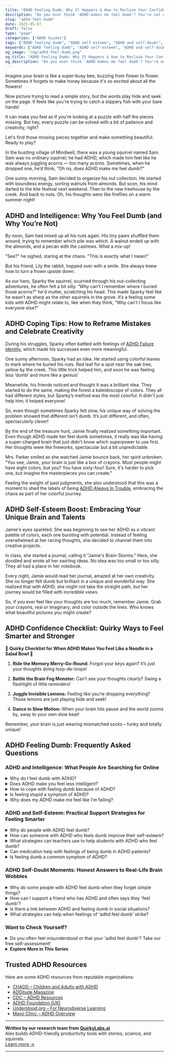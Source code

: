 ```yaml
---
title: "ADHD Feeling Dumb: Why It Happens & How to Reclaim Your Confidence"
description: "Do you ever think 'ADHD makes me feel dumb'? You're not alone. Learn why this happens, how to shift the narrative, and celebrate your unique ADHD brilliance."
slug: "adhd-feel-dumb"
date: 2025-05-07
draft: false
type: "page"
categories: ["ADHD Guides"]
tags: ["ADHD feeling dumb", "ADHD self-esteem", "ADHD and self-doubt", "overcoming ADHD misconceptions", "ADHD and intelligence", "ADHD strengths", "emotional support for ADHD"]
keywords: ["ADHD feeling dumb", "ADHD self-esteem", "ADHD and self-doubt", "overcoming ADHD misconceptions", "ADHD and intelligence", "ADHD strengths", "emotional support for ADHD"]
og_image: "/og/adhd-feel-dumb.png"
og_title: "ADHD Feeling Dumb: Why It Happens & How to Reclaim Your Confidence"
og_description: "Do you ever think 'ADHD makes me feel dumb'? You're not alone. Learn why this happens, how to shift the narrative, and celebrate your unique ADHD brilliance."
---
```


Imagine your brain is like a super-busy bee, buzzing from flower to flower. Sometimes it forgets to make honey because it's so excited about all the flowers!

Now picture trying to read a simple story, but the words play hide and seek on the page. It feels like you're trying to catch a slippery fish with your bare hands!

It can make you feel as if you're looking at a puzzle with half the pieces missing. But hey, every puzzle can be solved with a bit of patience and creativity, right?

Let's find those missing pieces together and make something beautiful. Ready to play?

In the bustling village of Mindwell, there was a young squirrel named Sam. Sam was no ordinary squirrel; he had ADHD, which made him feel like he was always juggling acorns — too many acorns. Sometimes, when he dropped one, he’d think, “Oh no, does ADHD make me feel dumb?”

One sunny morning, Sam decided to organize his nut collection. He started with boundless energy, sorting walnuts from almonds. But soon, his mind darted to the kite festival next weekend. Then to the new treehouse by the creek. And back to nuts. Oh, his thoughts were like fireflies on a warm summer night!

## ADHD and Intelligence: Why You Feel Dumb (and Why You’re Not)

By noon, Sam had mixed up all his nuts again. His tiny paws shuffled them around, trying to remember which pile was which. A walnut ended up with the almonds, and a pecan with the cashews. What a mix-up!

"See?" he sighed, staring at the chaos. "This is exactly what I mean!"

But his friend, Lily the rabbit, hopped over with a smile. She always knew how to turn a frown upside down.

As our hero, Sparky the squirrel, scurried through his nut-collecting adventures, he often felt a bit silly. “Why can't I remember where I buried those acorns?” he'd mutter, scratching his head. This made Sparky feel like he wasn’t as sharp as the other squirrels in the grove. It’s a feeling some kids with ADHD might relate to, like when they think, “Why can’t I focus like everyone else?”

## ADHD Coping Tips: How to Reframe Mistakes and Celebrate Creativity

During his struggles, Sparky often battled with feelings of [ADHD Failure Identity](/pages/adhd-failure-identity/), which made his successes even more meaningful.

One sunny afternoon, Sparky had an idea. He started using colorful leaves to mark where he buried his nuts. Red leaf for a spot near the oak tree, yellow by the creek. This little trick helped him, and soon he was feeling less ‘dumb’ and more like a genius!

Meanwhile, his friends noticed and thought it was a brilliant idea. They started to do the same, making the forest a kaleidoscope of colors. They all had different styles, but Sparky’s method was the most colorful. It didn't just help him; it helped everyone!

So, even though sometimes Sparky felt slow, his unique way of solving the problem showed that different isn’t dumb. It’s just different, and often, spectacularly clever!

By the end of the treasure hunt, Jamie finally realized something important. Even though ADHD made her feel dumb sometimes, it really was like having a super-charged brain that just didn't know which superpower to use first. Her thoughts were like fireworks, spectacular but a bit unpredictable.

Mrs. Parker smiled as she watched Jamie bounce back, her spirit unbroken. "You see, Jamie, your brain is just like a box of crayons. Most people might have eight colors, but you? You have sixty-four! Sure, it's harder to pick one, but imagine the masterpieces you can create."

Feeling the weight of past judgments, she also understood that this was a moment to shed the labels of being [ADHD Always In Trouble](/pages/adhd-always-in-trouble/), embracing the chaos as part of her colorful journey.

## ADHD Self-Esteem Boost: Embracing Your Unique Brain and Talents

Jamie's eyes sparkled. She was beginning to see her ADHD as a vibrant palette of colors, each one bursting with potential. Instead of feeling overwhelmed at her racing thoughts, she decided to channel them into creative projects.

In class, she started a journal, calling it "Jamie's Brain-Storms." Here, she doodled and wrote all her swirling ideas. No idea was too small or too silly. They all had a place in her notebook.

Every night, Jamie would read her journal, amazed at her own creativity. She no longer felt dumb but brilliant in a unique and wonderful way. She realized that with ADHD, she might not take the straight path, but her journey would be filled with incredible views.

So, if you ever feel like your thoughts are too much, remember Jamie. Grab your crayons, real or imaginary, and color outside the lines. Who knows what beautiful pictures you might create?

## ADHD Confidence Checklist: Quirky Ways to Feel Smarter and Stronger

🌟 **Quirky Checklist for When ADHD Makes You Feel Like a Noodle in a Salad Bowl** 🌟

1. **Ride the Memory Merry-Go-Round:** Forgot your keys again? It’s just your thoughts doing loop-de-loops!

2. **Battle the Brain Fog Monster:** Can’t see your thoughts clearly? Swing a flashlight of little reminders!

3. **Juggle Invisible Lemons:** Feeling like you’re dropping everything? Those lemons are just playing hide and seek!

4. **Dance in Slow Motion:** When your brain hits pause and the world zooms by, sway to your own slow beat!

Remember, your brain is just wearing mismatched socks – funky and totally unique!

## ADHD Feeling Dumb: Frequently Asked Questions



### ADHD and Intelligence: What People Are Searching for Online

<details><summary>Why do I feel dumb with ADHD?</summary><p>Feeling like this is actually more common than you might think among folks with ADHD. Your brain is wired to handle tasks and process information in a unique way, which can sometimes make traditional learning styles or everyday tasks feel challenging. This doesn't mean you're dumb at all; it's just that your incredible brain is tuned to operate differently—often excelling in creativity, problem-solving, and innovation. Remember, recognizing and embracing how you learn and interact with the world can really help you see the strengths in your unique cognitive style.</p></details>
<details><summary>Does ADHD make you feel less intelligent?</summary><p>Absolutely not! ADHD does not measure your intelligence or limit your capabilities; rather, it's about how your brain manages attention and regulates impulses. Many people with ADHD are incredibly creative, quick thinkers, and have unique problem-solving skills. It's important to remember that intelligence is diverse, and ADHD can actually contribute to seeing the world in innovative and special ways.</p></details>
<details><summary>How to cope with feeling dumb because of ADHD?</summary><p>Feeling like you're not smart because of ADHD struggles is a common, yet really tough, experience. Remember, ADHD affects how you perform tasks, not your intelligence or the richness of your ideas. A great approach is to tailor how you learn and work to your ADHD. This could mean breaking tasks into smaller, manageable parts, or using tools like timers to keep focused. Embrace your unique strengths and remember, you're not alone in this!</p></details>
<details><summary>Is feeling stupid a symptom of ADHD?</summary><p>Absolutely not! Feeling "stupid" isn't a symptom of ADHD, though I understand why you might feel that way sometimes. ADHD can make it challenging to focus, remember details, or follow conversations, which might lead you to feel less confident in your intellectual abilities. It's important to remember that these experiences are just aspects of how your brain works differently and not a measure of your intelligence or worth. You're capable and smart in unique ways that are all your own!</p></details>
<details><summary>Why does my ADHD make me feel like I'm failing?</summary><p>Feeling like you're failing is a common experience for many with ADHD, and it's important to know you're not alone in this. This feeling often stems from struggles with consistency, meeting societal expectations, or managing time — challenges that are typical for ADHD brains. It's like your brain has its unique operating system that isn't always compatible with the world's demands. Remember, acknowledging these differences is a step towards understanding and using your unique strengths more effectively.</p></details>



### ADHD and Self-Esteem: Practical Support Strategies for Feeling Smarter

<details><summary>Why do people with ADHD feel dumb?</summary><p>It’s really common for folks with ADHD to feel this way, but it’s important to remember that feeling “dumb” often stems from misunderstanding ADHD’s unique impact on learning and processing information. ADHD can make it tricky to focus, remember details, or follow instructions, which might make traditional learning environments challenging. This doesn’t reflect your intelligence or potential at all! Instead, it highlights a need for learning and working environments that are better suited to your unique wiring and strengths.</p></details>
<details><summary>How can someone with ADHD who feels dumb improve their self-esteem?</summary><p>Oh, it's so important to remember that feeling "dumb" doesn't reflect your true capabilities or worth at all! Everyone has unique strengths and areas where they might struggle, especially with ADHD in the mix. A great start to boosting your self-esteem is to explore and embrace what you naturally excel at — perhaps you're incredibly creative, uniquely empathetic, or have a knack for thinking outside the box. Also, consider surrounding yourself with supportive people who understand ADHD and can celebrate your successes and help you navigate challenges. You're far more wonderful and capable than you might feel in the tough moments!</p></details>
<details><summary>What strategies can teachers use to help students with ADHD who feel dumb?</summary><p>Absolutely, teachers can make a huge difference in how students with ADHD see their own abilities! One effective strategy is using positive reinforcement, which highlights what students are doing well, rather than focusing solely on areas of difficulty. Additionally, teachers can offer structured, clear instructions and break tasks into smaller, manageable steps to help students experience success incrementally. Creating a supportive, understanding classroom environment also encourages students to embrace their unique learning styles and see themselves as capable and smart.</p></details>
<details><summary>Can medication help with feelings of being dumb in ADHD patients?</summary><p>Absolutely, and it's great that you're looking into ways to feel better about your abilities! Medication can indeed help manage some of the symptoms of ADHD that might be making tasks feel more challenging, such as issues with focus, forgetfulness, or impulsivity. This, in turn, can boost your self-esteem as you find yourself able to accomplish more and recognize your own capabilities. It's always a good idea to discuss this with a healthcare provider who understands ADHD—they can help tailor a treatment plan that works best for you.</p></details>
<details><summary>Is feeling dumb a common symptom of ADHD?</summary><p>Absolutely, feeling "dumb" is a common experience for many with ADHD, but it certainly doesn't mean you are dumb! ADHD can make it tricky to focus, remember details, or organize thoughts, which sometimes results in mistakes or misunderstandings that can really affect your self-esteem. It's important to remember that these challenges are just facets of how your brain is wired uniquely—not a reflection of your intelligence or capabilities. Recognizing the amazing strengths and creative talents you do have can be a lovely way to counter those tough feelings.</p></details>



### ADHD Self-Doubt Moments: Honest Answers to Real-Life Brain Wobbles

<details><summary>Why do some people with ADHD feel dumb when they forget simple things?</summary><p>It's really common for individuals with ADHD to feel this way, but remember, forgetting simple things doesn't make you dumb at all! ADHD can affect how you manage and recall information, which means sometimes your brain might skip over a few details like where you put your keys or an appointment date. This happens because the ADHD brain is wired to be really good at focusing on high-interest tasks, so it might overlook the mundane ones. Always be kind to yourself and remember that each brain has its unique strengths – yours just happens to excel in creativity and big-picture thinking!</p></details>
<details><summary>How can I support a friend who has ADHD and often says they 'feel dumb'?</summary><p>It’s wonderful that you want to support your friend! One of the best ways to help is by reminding them of their unique strengths and talents, which are often plentiful but overshadowed by their struggles. Encourage them to explore and engage in activities where they feel capable and enthusiastic, as success in these areas can boost their self-esteem. Additionally, offer a listening ear and validate their feelings without immediately trying to fix the problem, as just being understood can be incredibly comforting. Your support can make a real difference in how they view themselves!</p></details>
<details><summary>Is there a link between ADHD and feeling dumb in social situations?</summary><p>Absolutely, and you're not alone in feeling this way. Many folks with ADHD find social situations tricky due to challenges with things like timing in conversations, remembering details, or staying focused on the discussion. This can sometimes lead to feelings of being out of sync or even self-doubt about one's social abilities. Remember, this doesn't reflect your intelligence or worth; it's just one of those areas where ADHD makes things a bit more complicated.</p></details>
<details><summary>What strategies can help when feelings of 'adhd feel dumb' strike?</summary><p>Oh, those tough moments when you feel weighed down by ADHD can be really challenging, can't they? One helpful strategy is to remind yourself of your unique strengths and past successes—everyone has their own set of skills and wins, no matter how small they seem. Another good approach is to connect with supportive communities or friends who understand and can share their own experiences and coping strategies. Lastly, setting small, achievable goals each day can really help boost your sense of accomplishment and remind you of your abilities. Remember, your brain just works differently, and that’s perfectly okay!</p></details>



### Want to Check Yourself?

<details><summary>Do you often feel misunderstood or that your 'adhd feel dumb'? Take our free self-assessment!</summary><p>Oh, feeling misunderstood can really wear you down, can’t it? Sometimes, ADHD can make tasks that seem simple for others feel quite tricky, and that’s perfectly okay. If you’re curious about how ADHD might be playing a role in your feelings or experiences, why not give our free self-assessment a try? It’s a gentle step towards understanding yourself better and it’s crafted just for you to feel more at ease with your unique mind.</p></details>

<script type="application/ld+json">
{
  "@context": "https://schema.org",
  "@type": "FAQPage",
  "mainEntity": [
    {
      "@type": "Question",
      "name": "Why do I feel dumb with ADHD?",
      "acceptedAnswer": {
        "@type": "Answer",
        "text": "Feeling like this is actually more common than you might think among folks with ADHD. Your brain is wired to handle tasks and process information in a unique way, which can sometimes make traditional learning styles or everyday tasks feel challenging. This doesn't mean you're dumb at all; it's just that your incredible brain is tuned to operate differently\u2014often excelling in creativity, problem-solving, and innovation. Remember, recognizing and embracing how you learn and interact with the world can really help you see the strengths in your unique cognitive style."
      }
    },
    {
      "@type": "Question",
      "name": "Does ADHD make you feel less intelligent?",
      "acceptedAnswer": {
        "@type": "Answer",
        "text": "Absolutely not! ADHD does not measure your intelligence or limit your capabilities; rather, it's about how your brain manages attention and regulates impulses. Many people with ADHD are incredibly creative, quick thinkers, and have unique problem-solving skills. It's important to remember that intelligence is diverse, and ADHD can actually contribute to seeing the world in innovative and special ways."
      }
    },
    {
      "@type": "Question",
      "name": "How to cope with feeling dumb because of ADHD?",
      "acceptedAnswer": {
        "@type": "Answer",
        "text": "Feeling like you're not smart because of ADHD struggles is a common, yet really tough, experience. Remember, ADHD affects how you perform tasks, not your intelligence or the richness of your ideas. A great approach is to tailor how you learn and work to your ADHD. This could mean breaking tasks into smaller, manageable parts, or using tools like timers to keep focused. Embrace your unique strengths and remember, you're not alone in this!"
      }
    },
    {
      "@type": "Question",
      "name": "Is feeling stupid a symptom of ADHD?",
      "acceptedAnswer": {
        "@type": "Answer",
        "text": "Absolutely not! Feeling \"stupid\" isn't a symptom of ADHD, though I understand why you might feel that way sometimes. ADHD can make it challenging to focus, remember details, or follow conversations, which might lead you to feel less confident in your intellectual abilities. It's important to remember that these experiences are just aspects of how your brain works differently and not a measure of your intelligence or worth. You're capable and smart in unique ways that are all your own!"
      }
    },
    {
      "@type": "Question",
      "name": "Why does my ADHD make me feel like I'm failing?",
      "acceptedAnswer": {
        "@type": "Answer",
        "text": "Feeling like you're failing is a common experience for many with ADHD, and it's important to know you're not alone in this. This feeling often stems from struggles with consistency, meeting societal expectations, or managing time \u2014 challenges that are typical for ADHD brains. It's like your brain has its unique operating system that isn't always compatible with the world's demands. Remember, acknowledging these differences is a step towards understanding and using your unique strengths more effectively."
      }
    }
  ]
}
</script>
<script type="application/ld+json">
{
  "@context": "https://schema.org",
  "@type": "Article",
  "author": {
    "@type": "Person",
    "name": "QuirkyLabs",
    "url": "https://quirkylabs.ai/about"
  },
  "headline": "\"Beat the 'ADHD Feel Dumb' Blues with Smart, Fun Tips!\"",
  "mainEntityOfPage": "https://blog.quirkylabs.ai/pages/adhd-feel-dumb/",
  "datePublished": "2025-05-07"
}
</script>
<script type="application/ld+json">
{
  "@context": "https://schema.org",
  "@type": "BreadcrumbList",
  "itemListElement": [
    {
      "@type": "ListItem",
      "position": 1,
      "name": "Home",
      "item": "https://quirkylabs.ai/"
    },
    {
      "@type": "ListItem",
      "position": 2,
      "name": "Blog",
      "item": "https://blog.quirkylabs.ai/"
    },
    {
      "@type": "ListItem",
      "position": 3,
      "name": "\"Beat the 'ADHD Feel Dumb' Blues with Smart, Fun Tips!\"",
      "item": "https://blog.quirkylabs.ai/pages/adhd-feel-dumb/"
    }
  ]
}
</script>

<details>
<summary><strong>Explore More in This Series</strong></summary>

- [Adhd Fear Of Looking Dumb](/pages/adhd-fear-of-looking-dumb/)
- [Adhd Internalized Ableism](/pages/adhd-internalized-ableism/)
- [Adhd Fear Of Judgment](/pages/adhd-fear-of-judgment/)
- [Adhd Expectation Vs Reality](/pages/adhd-expectation-vs-reality/)
- [Adhd Trauma From Teachers](/pages/adhd-trauma-from-teachers/)
- [Adhd Working To Prove Worth](/pages/adhd-working-to-prove-worth/)
- [Adhd Never Good Enough](/pages/adhd-never-good-enough/)
- [Adhd Carrying School Shame](/pages/adhd-carrying-school-shame/)
</details>



## Trusted ADHD Resources

Here are some ADHD resources from reputable organizations:

- [CHADD – Children and Adults with ADHD](https://chadd.org)
- [ADDitude Magazine](https://www.additudemag.com)
- [CDC – ADHD Resources](https://www.cdc.gov/ncbddd/adhd)
- [ADHD Foundation (UK)](https://www.adhdfoundation.org.uk)
- [Understood.org – For Neurodiverse Learning](https://www.understood.org)
- [Mayo Clinic – ADHD Overview](https://www.mayoclinic.org/diseases-conditions/adhd)


---

**Written by our research team from [QuirkyLabs.ai](https://quirkylabs.ai)**  
Alex builds ADHD-friendly productivity tools with stories, science, and squirrels.  
[Learn more →](https://quirkylabs.ai)

---